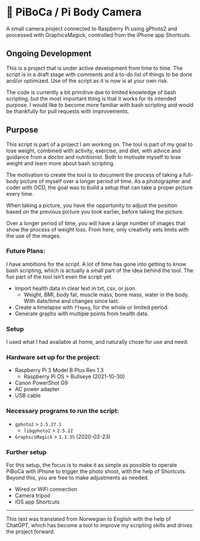 # 📸 PiBoCa / **Pi** **Bo**dy **Ca**mera
A small camera project connected to Raspberry Pi using gPhoto2 and processed with GraphicsMagick, controlled from the iPhone app Shortcuts.

## Ongoing Development
This is a project that is under active development from time to time. The script is in a draft stage with comments and a to-do list of things to be done and/or optimized. Use of the script as it is now is at your own risk.

The code is currently a bit primitive due to limited knowledge of bash scripting, but the most important thing is that it works for its intended purpose. I would like to become more familiar with bash scripting and would be thankfully for pull requests with improvements.

## Purpose
This script is part of a project I am working on. The tool is part of my goal to lose weight, combined with activity, exercise, and diet, with advice and guidance from a doctor and nutritionist. Both to motivate myself to lose weight and learn more about bash scripting.

The motivation to create the tool is to document the process of taking a full-body picture of myself over a longer period of time. As a photographer and coder with OCD, the goal was to build a setup that can take a proper picture every time.

When taking a picture, you have the opportunity to adjust the position based on the previous picture you took earlier, before taking the picture.

Over a longer period of time, you will have a large number of images that show the process of weight loss. From here, only creativity sets limits with the use of the images.

### Future Plans:
I have ambitions for the script. A lot of time has gone into getting to know bash scripting, which is actually a small part of the idea behind the tool. The fun part of the tool isn't even the script yet.

- Import health data in clear text in txt, csv, or json.
    - Weight, BMI, body fat, muscle mass, bone mass, water in the body. With date/time and changes since last.
- Create a timelapse with `ffmpeg`, for the whole or limited period.
- Generate graphs with multiple points from health data.

### Setup
I used what I had available at home, and naturally chose for use and need.

### Hardware set up for the project:
- Raspberry Pi 3 Model B Plus Rev 1.3
    - Raspberry Pi OS > Bullseye (2021-10-30)
- Canon PowerShot G9
- AC power adapter
- USB cable

### Necessary programs to run the script:
- `gphoto2` > `2.5.27.1`
    - `libgphoto2` > `2.5.22`
- `GraphicsMagick` > `1.3.35` (2020-02-23)

### Further setup
For this setup, the focus is to make it as simple as possible to operate PiBoCa with iPhone to trigger the photo shoot, with the help of Shortcuts. Beyond this, you are free to make adjustments as needed.

- Wired or WiFi connection
- Camera tripod
- iOS app Shortcuts

---

This text was translated from Norwegian to English with the help of ChatGPT, which has become a tool to improve my scripting skills and drives the project forward.